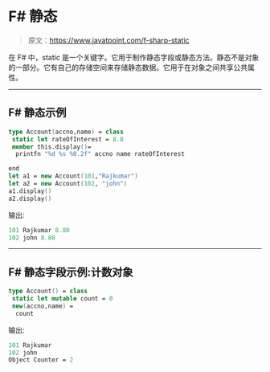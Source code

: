 # F# 静态

> 原文：<https://www.javatpoint.com/f-sharp-static>

在 F# 中，static 是一个关键字。它用于制作静态字段或静态方法。静态不是对象的一部分。它有自己的存储空间来存储静态数据。它用于在对象之间共享公共属性。

* * *

## F# 静态示例

```fsharp
type Account(accno,name) = class
 static let rateOfInterest = 8.8
 member this.display()=
  printfn "%d %s %0.2f" accno name rateOfInterest 

end
let a1 = new Account(101,"Rajkumar")
let a2 = new Account(102, "john")
a1.display()
a2.display()

```

输出:

```fsharp
101 Rajkumar 8.80
102 john 8.80

```

* * *

## F# 静态字段示例:计数对象

```fsharp
type Account() = class
 static let mutable count = 0
 new(accno,name) =  
  count
```

输出:

```fsharp
101 Rajkumar
102 john
Object Counter = 2

```